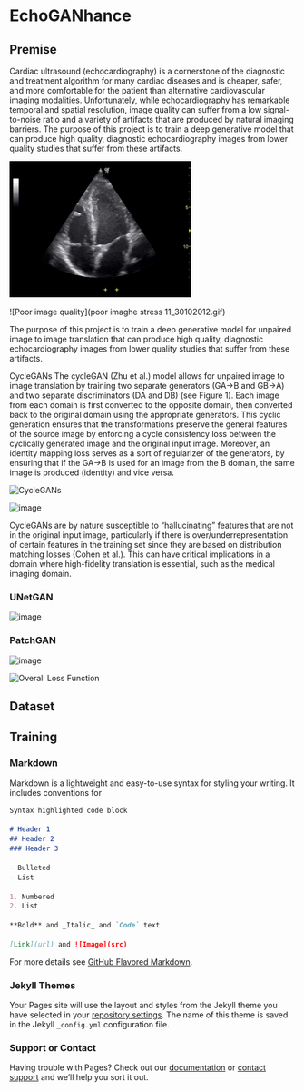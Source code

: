 # EchoGANhance

## Premise

Cardiac ultrasound (echocardiography) is a cornerstone of the diagnostic and treatment algorithm for many cardiac diseases and is cheaper, safer, and more comfortable for the patient than alternative cardiovascular imaging modalities. Unfortunately, while echocardiography has remarkable temporal and spatial resolution, image quality can suffer from a low signal-to-noise ratio and a variety of artifacts that are produced by natural imaging barriers. The purpose of this project is to train a deep generative model that can produce high quality, diagnostic echocardiography images from lower quality studies that suffer from these artifacts. 

![Echocardiogram](Ultrasound_of_human_heart_apical_4-cahmber_view.gif)

![Poor image quality](poor imaghe stress 11_30102012.gif)

The purpose of this project is to train a deep generative model for unpaired image to image translation that can produce high quality, diagnostic echocardiography images from lower quality studies that suffer from these artifacts. 

CycleGANs
The cycleGAN (Zhu et al.) model allows for unpaired image to image translation by training two separate generators (GA->B and GB->A) and two separate discriminators (DA and DB) (see Figure 1). Each image from each domain is first converted to the opposite domain, then converted back to the original domain using the appropriate generators. This cyclic generation ensures that the transformations preserve the general features of the source image by enforcing a cycle consistency loss between the cyclically generated image and the original input image.  Moreover, an identity mapping loss serves as a sort of regularizer of the generators, by ensuring that if the GA->B is used for an image from the B domain, the same image is produced (identity) and vice versa. 

 ![CycleGANs](https://user-images.githubusercontent.com/65331476/121422726-21a76400-c935-11eb-99bd-f8f8a4d2b243.png)


 ![image](https://user-images.githubusercontent.com/65331476/121422817-3683f780-c935-11eb-8c16-80320b3e8bc3.png)

CycleGANs are by nature susceptible to “hallucinating” features that are not in the original input image, particularly if there is over/underrepresentation of certain features in the training set since they are based on distribution matching losses (Cohen et al.). This can have critical implications in a domain where high-fidelity translation is essential, such as the medical imaging domain.

### UNetGAN

![image](https://user-images.githubusercontent.com/65331476/121423684-26b8e300-c936-11eb-9e89-852b0108fc46.png)

### PatchGAN

![image](https://user-images.githubusercontent.com/65331476/121423640-1acd2100-c936-11eb-8036-755aec489118.png)

![Overall Loss Function](https://user-images.githubusercontent.com/65331476/121423381-cfb30e00-c935-11eb-85a8-10ace3ab99b1.png)

## Dataset

## Training

### Markdown

Markdown is a lightweight and easy-to-use syntax for styling your writing. It includes conventions for

```markdown
Syntax highlighted code block

# Header 1
## Header 2
### Header 3

- Bulleted
- List

1. Numbered
2. List

**Bold** and _Italic_ and `Code` text

[Link](url) and ![Image](src)
```

For more details see [GitHub Flavored Markdown](https://guides.github.com/features/mastering-markdown/).

### Jekyll Themes

Your Pages site will use the layout and styles from the Jekyll theme you have selected in your [repository settings](https://github.com/rmw362/CS496ProjectWebsite/settings/pages). The name of this theme is saved in the Jekyll `_config.yml` configuration file.

### Support or Contact

Having trouble with Pages? Check out our [documentation](https://docs.github.com/categories/github-pages-basics/) or [contact support](https://support.github.com/contact) and we’ll help you sort it out.
